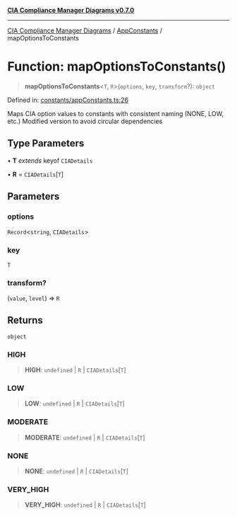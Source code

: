 [**CIA Compliance Manager Diagrams v0.7.0**](../../../README.md)

***

[CIA Compliance Manager Diagrams](../../../globals.md) / [AppConstants](../README.md) / mapOptionsToConstants

# Function: mapOptionsToConstants()

> **mapOptionsToConstants**\<`T`, `R`\>(`options`, `key`, `transform`?): `object`

Defined in: [constants/appConstants.ts:26](https://github.com/Hack23/cia-compliance-manager/blob/a904e43458f81faf7066f9da9fc149cc9f6e236d/src/constants/appConstants.ts#L26)

Maps CIA option values to constants with consistent naming (NONE, LOW, etc.)
Modified version to avoid circular dependencies

## Type Parameters

• **T** *extends* keyof `CIADetails`

• **R** = `CIADetails`\[`T`\]

## Parameters

### options

`Record`\<`string`, `CIADetails`\>

### key

`T`

### transform?

(`value`, `level`) => `R`

## Returns

`object`

### HIGH

> **HIGH**: `undefined` \| `R` \| `CIADetails`\[`T`\]

### LOW

> **LOW**: `undefined` \| `R` \| `CIADetails`\[`T`\]

### MODERATE

> **MODERATE**: `undefined` \| `R` \| `CIADetails`\[`T`\]

### NONE

> **NONE**: `undefined` \| `R` \| `CIADetails`\[`T`\]

### VERY\_HIGH

> **VERY\_HIGH**: `undefined` \| `R` \| `CIADetails`\[`T`\]
